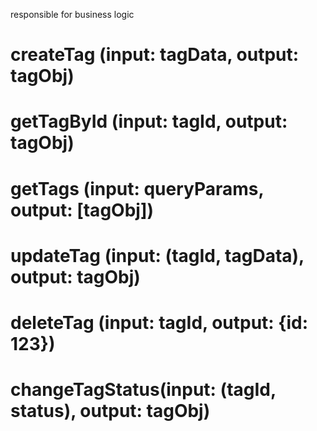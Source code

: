 responsible for business logic

# createTag (input: tagData, output: tagObj)

# getTagById (input: tagId, output: tagObj)

# getTags (input: queryParams, output: [tagObj])

# updateTag (input: (tagId, tagData), output: tagObj)

# deleteTag (input: tagId, output: {id: 123})

# changeTagStatus(input: (tagId, status), output: tagObj)